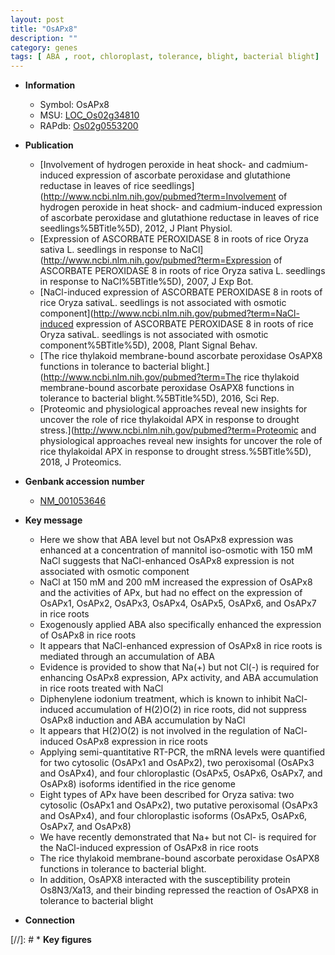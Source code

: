 ```yaml
---
layout: post
title: "OsAPx8"
description: ""
category: genes
tags: [ ABA , root, chloroplast, tolerance, blight, bacterial blight]
---
```


* **Information**  
    + Symbol: OsAPx8  
    + MSU: [LOC_Os02g34810](http://rice.plantbiology.msu.edu/cgi-bin/ORF_infopage.cgi?orf=LOC_Os02g34810)  
    + RAPdb: [Os02g0553200](http://rapdb.dna.affrc.go.jp/viewer/gbrowse_details/irgsp1?name=Os02g0553200)  

* **Publication**  
    + [Involvement of hydrogen peroxide in heat shock- and cadmium-induced expression of ascorbate peroxidase and glutathione reductase in leaves of rice seedlings](http://www.ncbi.nlm.nih.gov/pubmed?term=Involvement of hydrogen peroxide in heat shock- and cadmium-induced expression of ascorbate peroxidase and glutathione reductase in leaves of rice seedlings%5BTitle%5D), 2012, J Plant Physiol.
    + [Expression of ASCORBATE PEROXIDASE 8 in roots of rice Oryza sativa L. seedlings in response to NaCl](http://www.ncbi.nlm.nih.gov/pubmed?term=Expression of ASCORBATE PEROXIDASE 8 in roots of rice Oryza sativa L. seedlings in response to NaCl%5BTitle%5D), 2007, J Exp Bot.
    + [NaCl-induced expression of ASCORBATE PEROXIDASE 8 in roots of rice Oryza sativaL. seedlings is not associated with osmotic component](http://www.ncbi.nlm.nih.gov/pubmed?term=NaCl-induced expression of ASCORBATE PEROXIDASE 8 in roots of rice Oryza sativaL. seedlings is not associated with osmotic component%5BTitle%5D), 2008, Plant Signal Behav.
    + [The rice thylakoid membrane-bound ascorbate peroxidase OsAPX8 functions in tolerance to bacterial blight.](http://www.ncbi.nlm.nih.gov/pubmed?term=The rice thylakoid membrane-bound ascorbate peroxidase OsAPX8 functions in tolerance to bacterial blight.%5BTitle%5D), 2016, Sci Rep.
    + [Proteomic and physiological approaches reveal new insights for uncover the role of rice thylakoidal APX in response to drought stress.](http://www.ncbi.nlm.nih.gov/pubmed?term=Proteomic and physiological approaches reveal new insights for uncover the role of rice thylakoidal APX in response to drought stress.%5BTitle%5D), 2018, J Proteomics.

* **Genbank accession number**  
    + [NM_001053646](http://www.ncbi.nlm.nih.gov/nuccore/NM_001053646)

* **Key message**  
    + Here we show that ABA level but not OsAPx8 expression was enhanced at a concentration of mannitol iso-osmotic with 150 mM NaCl suggests that NaCl-enhanced OsAPx8 expression is not associated with osmotic component
    + NaCl at 150 mM and 200 mM increased the expression of OsAPx8 and the activities of APx, but had no effect on the expression of OsAPx1, OsAPx2, OsAPx3, OsAPx4, OsAPx5, OsAPx6, and OsAPx7 in rice roots
    + Exogenously applied ABA also specifically enhanced the expression of OsAPx8 in rice roots
    + It appears that NaCl-enhanced expression of OsAPx8 in rice roots is mediated through an accumulation of ABA
    + Evidence is provided to show that Na(+) but not Cl(-) is required for enhancing OsAPx8 expression, APx activity, and ABA accumulation in rice roots treated with NaCl
    + Diphenylene iodonium treatment, which is known to inhibit NaCl-induced accumulation of H(2)O(2) in rice roots, did not suppress OsAPx8 induction and ABA accumulation by NaCl
    + It appears that H(2)O(2) is not involved in the regulation of NaCl-induced OsAPx8 expression in rice roots
    + Applying semi-quantitative RT-PCR, the mRNA levels were quantified for two cytosolic (OsAPx1 and OsAPx2), two peroxisomal (OsAPx3 and OsAPx4), and four chloroplastic (OsAPx5, OsAPx6, OsAPx7, and OsAPx8) isoforms identified in the rice genome
    + Eight types of APx have been described for Oryza sativa: two cytosolic (OsAPx1 and OsAPx2), two putative peroxisomal (OsAPx3 and OsAPx4), and four chloroplastic isoforms (OsAPx5, OsAPx6, OsAPx7, and OsAPx8)
    + We have recently demonstrated that Na+ but not Cl- is required for the NaCl-induced expression of OsAPx8 in rice roots
    + The rice thylakoid membrane-bound ascorbate peroxidase OsAPX8 functions in tolerance to bacterial blight.
    + In addition, OsAPX8 interacted with the susceptibility protein Os8N3/Xa13, and their binding repressed the reaction of OsAPX8 in tolerance to bacterial blight

* **Connection**  

[//]: # * **Key figures**  


